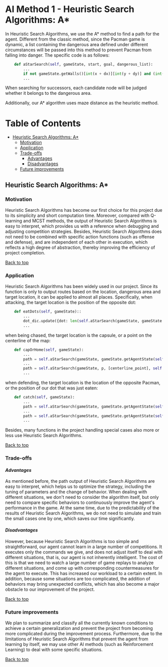 # AI Method 1 - Heuristic Search Algorithms: A*

In Heuristic Search Algorithms, we use the A* method to find a path for the agent. Different from the classic method, since the Pacman game is dynamic, a list containing the dangerous area defined under different circumstances will be passed into this method to prevent Pacman from falling into danger. The specific code is as follows:
```python
    def aStarSearch(self, gameState, start, goal, dangerous_list):
        ...
        if not gameState.getWalls()[int(x + dx)][int(y + dy)] and (int(x + dx), int(y + dy)) not in dangerous_list:
        ...
```
When searching for successors, each candidate node will be judged whether it belongs to the dangerous area.

Additionally, our A* algorithm uses maze distance as the heuristic method.

# Table of Contents
- [Heuristic Search Algorithms: A*](#heuristic-search-algorithms-A*)
  * [Motivation](#motivation)
  * [Application](#application)
  * [Trade-offs](#trade-offs)     
     - [Advantages](#advantages)
     - [Disadvantages](#disadvantages)
  * [Future improvements](#future-improvements)

## Heuristic Search Algorithms: A*
### Motivation  
Heuristic Search Algorithms has become our first choice for this project due to its simplicity and short computation time. Moreover, compared with Q-learning and MCST methods, the output of Heuristic Search Algorithms is easy to interpret, which provides us with a reference when debugging and adjusting competition strategies. Besides, Heuristic Search Algorithms does not need to be combined with specific action functions (such as offense and defense), and are independent of each other in execution, which reflects a high degree of abstraction, thereby improving the efficiency of project completion.

[Back to top](#table-of-contents)

### Application  
Heuristic Search Algorithms has been widely used in our project. Since its function is only to output routes based on the location, dangerous area and target location, it can be applied to almost all places. Specifically, when attacking, the target location is the position of the opposite dot:
```python
    def eatDots(self, gameState)::
        ...
        dot_dic.update({dot: len(self.aStarSearch(gameState, gameState.getAgentState(self.index).getPosition(), [dot], self.notGo(gameState)))})
        ...
```
when being chased, the target location is the capsule, or a point on the centerline of the map:
```python
    def capOrHome(self, gameState):
        ...
        path = self.aStarSearch(gameState, gameState.getAgentState(self.index).getPosition(), [capsule], self.notGo(gameState))
        ...
        path = self.aStarSearch(gameState, p, [centerline_point], self.notGo(gameState))
        ...
```
when defending, the target location is the location of the opposite Pacman, or the position of our dot that was just eaten:
```python
    def catch(self, gameState):
        ...
        path = self.aStarSearch(gameState, gameState.getAgentState(self.index).getPosition(), [oppo_pacman], self.notGo(gameState))
        ...
        path = self.aStarSearch(gameState, gameState.getAgentState(self.index).getPosition(), [eatenFood[0]], self.notGo(gameState))
        ...
```
Besides, many functions in the project handling special cases also more or less use Heuristic Search Algorithms.

[Back to top](#table-of-contents)

### Trade-offs  
#### *Advantages*  
As mentioned before, the path output of Heuristic Search Algorithms are easy to interpret, which helps us to optimize the strategy, including the tuning of parameters and the change of behavior. When dealing with different situations, we don't need to consider the algorithm itself, but only need to compare specific behaviors to continuously improve the agent's performance in the game. At the same time, due to the predictability of the results of Heuristic Search Algorithms, we do not need to simulate and train the small cases one by one, which saves our time significantly.
#### *Disadvantages*
However, because Heuristic Search Algorithms is too simple and straightforward, our agent cannot learn in a large number of competitions. It executes only the commands we give, and does not adjust itself to deal with different situations, that is, our agent is not inherently intelligent. The cost of this is that we need to watch a large number of game replays to analyze different situations, and come up with corresponding countermeasures for the agent to execute. This has increased our workload to a certain extent. In addition, because some situations are too complicated, the addition of behaviors may bring unexpected conflicts, which has also become a major obstacle to our improvement of the project.

[Back to top](#table-of-contents)

### Future improvements  
We plan to summarize and classify all the currently known conditions to achieve a certain generalization and prevent the project from becoming more complicated during the improvement process. Furthermore, due to the limitations of Heuristic Search Algorithms that prevent the agent from learning by itself, we may use other AI methods (such as Reinforcement Learning) to deal with some specific situations.

[Back to top](#table-of-contents)
